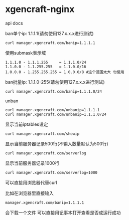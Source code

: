 xgencraft-nginx
===============

api docs

ban单个ip: 1.1.1.1(请勿使用127.x.x.x进行测试)

    curl manager.xgencraft.com/banip=1.1.1.1

使用submask表示域

    1.1.1.0 - 1.1.1.255     = 1.1.1.0/24
    1.1.0.0 - 1.1.255.255   = 1.1.0.0/16
    1.0.0.0 - 1.255.255.255 = 1.0.0.0/8 #这个范围太大 勿使用

ban批量ip: 1.1.1.0-255(请勿使用127.x.x.x进行测试)

    curl manager.xgencraft.com/banip=1.1.1.0/24

unban

    curl manager.xgencraft.com/unbanip=1.1.1.1
    curl manager.xgencraft.com/unbanip=1.1.1.0/24

显示当前iptables设定

    curl manager.xgencraft.com/showip

显示当前服务器记录500行(不输入数量默认为500行)

    curl manager.xgencraft.com/serverlog

显示当前服务器记录1000行

    curl manager.xgencraft.com/serverlog=1000

可以直接用浏览器代替curl

比如在浏览器里直接输入

    manager.xgencraft.com/banip=1.1.1.1

会下载一个文件
可以直接用记事本打开查看是否成运行成功

